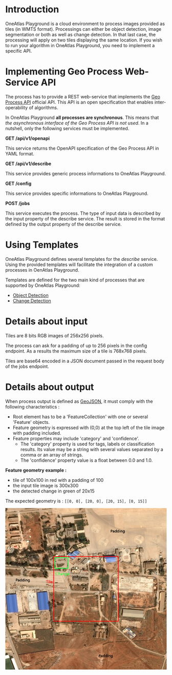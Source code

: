 # Introduction

OneAtlas Playground is a cloud environment to process images provided as tiles (in WMTS format). Processings can either be object detection, image segmentation or both as well as change detection. In that last case, the processing will apply on two tiles displaying the same location. If you wish to run your algorithm in OneAtlas Playground, you need to implement a specific API. 

# Implementing Geo Process Web-Service API

The process has to provide a REST web-service that implements the [Geo Process API](../airbus_ds/geo_process_api.md) official API. This API is an open specification that enables inter-operability of algorithms.

In OneAtlas Playground **all processes are synchronous**. This means that *the asynchronous interface of the Geo Process API is not used*. In a nutshell, only the following services must be implemented.

**GET /api/v1/openapi**

This service returns the OpenAPI specification of the Geo Process API in YAML format.

**GET /api/v1/describe**

This service provides generic process informations to OneAtlas Playground.

**GET /config**

This service provides specific informations to OneAtlas Playground.

**POST /jobs**

This service executes the process. The type of input data is described by the input property of the describe service. The result is stored in the format defined by the output property of the describe service.

# Using Templates

OneAtlas Playground defines several templates for the *describe* service.
Using the provided templates will facilitate the integration of a custom processes in OenAtlas Playground.

Templates are defined for the two main kind of processes that are supported by OneAtlas Playground:

* [Object Detection](../playground/process_object_detection.md)
* [Change Detection](../playground/process_change_detection.md)

# Details about input

Tiles are 8 bits RGB images of 256x256 pixels.

The process can ask for a padding of up to 256 pixels in the config endpoint. As a results the maximum size of a tile is 768x768 pixels.

Tiles are base64 encoded in a JSON document passed in the request body of the jobs endpoint.

# Details about output

When process output is defined as [GeoJSON](https://en.wikipedia.org/wiki/GeoJSON), it must comply with the following characteristics :

* Root element has to be a 'FeatureCollection' with one or several 'Feature' objects.
* Feature geometry is expressed with (0,0) at the top left of the tile image with padding included.
* Feature properties may include 'category' and 'confidence'.
    * The 'category' property is used for tags, labels or classification results. Its value may be a string with several values separated by a comma or an array of strings.
    * The 'confidence' property value is a float between 0.0 and 1.0.

**Feature geometry example :**

* tile of 100x100 in red with a padding of 100
* the input tile image is 300x300
* the detected change in green of 20x15

The expected geometry is : `[[0, 0], [20, 0], [20, 15], [0, 15]]`

![Feature geometry example](../images/feature-geometry-sample.jpeg)
